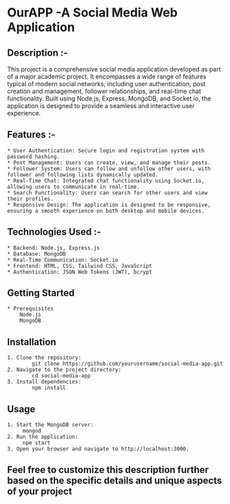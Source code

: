 # OurAPP -A Social Media Web Application

## Description :-
This project is a comprehensive social media application developed as part of a major academic project. It encompasses a wide range of features typical of modern social networks, including user authentication, post creation and management, follower relationships, and real-time chat functionality. Built using Node.js, Express, MongoDB, and Socket.io, the application is designed to provide a seamless and interactive user experience.

## Features :-
    * User Authentication: Secure login and registration system with password hashing.
    * Post Management: Users can create, view, and manage their posts.
    * Follower System: Users can follow and unfollow other users, with follower and following lists dynamically updated.
    * Real-Time Chat: Integrated chat functionality using Socket.io, allowing users to communicate in real-time.
    * Search Functionality: Users can search for other users and view their profiles.
    * Responsive Design: The application is designed to be responsive, ensuring a smooth experience on both desktop and mobile devices.

## Technologies Used :-
    * Backend: Node.js, Express.js
    * Database: MongoDB
    * Real-Time Communication: Socket.io
    * Frontend: HTML, CSS, Tailwind CSS, JavaScript
    * Authentication: JSON Web Tokens (JWT), bcrypt

## Getting Started
    * Prerequisites
        Node.js
        MongoDB
## Installation
    1. Clone the repository:
            git clone https://github.com/yourusername/social-media-app.git
    2. Navigate to the project directory:
            cd social-media-app
    3. Install dependencies:
            npm install
## Usage
    1. Start the MongoDB server:
         mongod
    2. Run the application:
         npm start
    3. Open your browser and navigate to http://localhost:3000.

## Feel free to customize this description further based on the specific details and unique aspects of your project